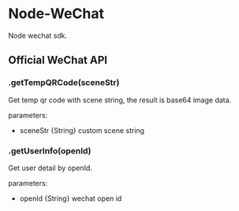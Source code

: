 # Node-WeChat

Node wechat sdk.

## Official WeChat API

### .getTempQRCode(sceneStr)

Get temp qr code with scene string, the result is base64 image data.

parameters:

- sceneStr {String} custom scene string

### .getUserInfo(openId)

Get user detail by openId.

parameters:

- openId {String} wechat open id
